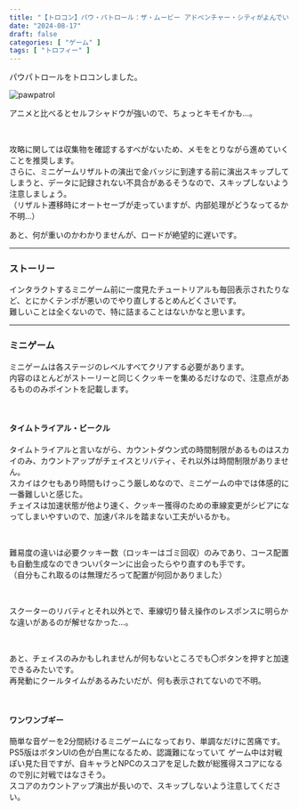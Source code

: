 ```yaml
---
title: "【トロコン】パウ・パトロール：ザ・ムービー アドベンチャー・シティがよんでいる"
date: "2024-08-17"
draft: false
categories: [ "ゲーム" ]
tags: [ "トロフィー" ] 
---
```


パウパトロールをトロコンしました。

![pawpatrol](/images/games/pawpatrol_trocon.jpg)

アニメと比べるとセルフシャドウが強いので、ちょっとキモイかも...。  

<br>

攻略に関しては収集物を確認するすべがないため、メモをとりながら進めていくことを推奨します。  
さらに、ミニゲームリザルトの演出で金バッジに到達する前に演出スキップしてしまうと、データに記録されない不具合があるそうなので、スキップしないよう注意しましょう。  
（リザルト遷移時にオートセーブが走っていますが、内部処理がどうなってるか不明...）

あと、何が重いのかわかりませんが、ロードが絶望的に遅いです。

---
### ストーリー
インタラクトするミニゲーム前に一度見たチュートリアルも毎回表示されたりなど、とにかくテンポが悪いのでやり直しするとめんどくさいです。  
難しいことは全くないので、特に詰まることはないかなと思います。

---
### ミニゲーム
ミニゲームは各ステージのレベルすべてクリアする必要があります。  
内容のほとんどがストーリーと同じくクッキーを集めるだけなので、注意点があるもののみポイントを記載します。

<br>

#### タイムトライアル・ビークル
タイムトライアルと言いながら、カウントダウン式の時間制限があるものはスカイのみ、カウントアップがチェイスとリバティ、それ以外は時間制限がありません。  
スカイはクセもあり時間もけっこう厳しめなので、ミニゲームの中では体感的に一番難しいと感じた。  
チェイスは加速状態が他より速く、クッキー獲得のための車線変更がシビアになってしまいやすいので、加速パネルを踏まない工夫がいるかも。

<br>

難易度の違いは必要クッキー数（ロッキーはゴミ回収）のみであり、コース配置も自動生成なのできついパターンに出会ったらやり直すのも手です。  
（自分もこれ取るのは無理だろって配置が何回かありました）

<br>

スクーターのリバティとそれ以外とで、車線切り替え操作のレスポンスに明らかな違いがあるのが解せなかった...。

<br>

あと、チェイスのみかもしれませんが何もないところでも〇ボタンを押すと加速できるみたいです。  
再発動にクールタイムがあるみたいだが、何も表示されてないので不明。

<br>

#### ワンワンブギー
簡単な音ゲーを2分間続けるミニゲームになっており、単調なだけに苦痛です。  
PS5版はボタンUIの色が白黒になるため、認識難になっていて
ゲーム中は対戦ぽい見た目ですが、自キャラとNPCのスコアを足した数が総獲得スコアになるので別に対戦ではなさそう。  
スコアのカウントアップ演出が長いので、スキップしないよう注意してください。